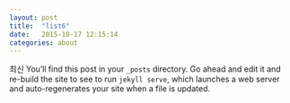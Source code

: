 ```yaml
---
layout: post
title:  "list6"
date:   2015-10-17 12:15:14
categories: about
---
```


최신 You’ll find this post in your `_posts` directory. Go ahead and edit it and re-build the site to see to run `jekyll serve`, which launches a web server and auto-regenerates your site when a file is updated.